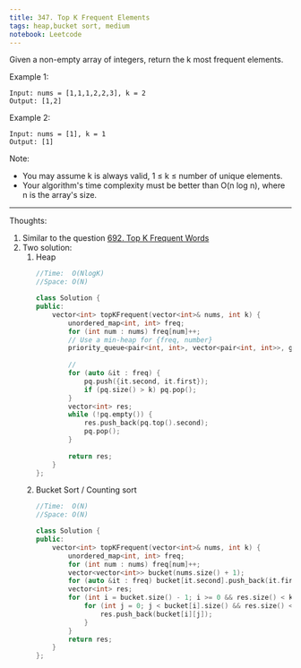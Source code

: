 ```yaml
---
title: 347. Top K Frequent Elements
tags: heap,bucket sort, medium
notebook: Leetcode
---
```


Given a non-empty array of integers, return the k most frequent elements.

Example 1:
```
Input: nums = [1,1,1,2,2,3], k = 2
Output: [1,2]
```
Example 2:
```
Input: nums = [1], k = 1
Output: [1]
```
Note:

- You may assume k is always valid, 1 ≤ k ≤ number of unique elements.
- Your algorithm's time complexity must be better than O(n log n), where n is the array's size.

----------
Thoughts:
1. Similar to the question [692. Top K Frequent Words](https://leetcode.com/problems/top-k-frequent-words/)
2. Two solution:
   1. Heap
        ```c++
        //Time:  O(NlogK)
        //Space: O(N)

        class Solution {
        public:
            vector<int> topKFrequent(vector<int>& nums, int k) {
                unordered_map<int, int> freq;
                for (int num : nums) freq[num]++;
                // Use a min-heap for {freq, number}
                priority_queue<pair<int, int>, vector<pair<int, int>>, greater<pair<int, int>>> pq;
                
                // 
                for (auto &it : freq) {
                    pq.push({it.second, it.first});
                    if (pq.size() > k) pq.pop();
                }
                vector<int> res;
                while (!pq.empty()) {
                    res.push_back(pq.top().second);
                    pq.pop();
                }
                
                return res;
            }
        };
        ```
   2. Bucket Sort / Counting sort
        ```c++
        //Time:  O(N)
        //Space: O(N)

        class Solution {
        public:
            vector<int> topKFrequent(vector<int>& nums, int k) {
                unordered_map<int, int> freq;
                for (int num : nums) freq[num]++;
                vector<vector<int>> bucket(nums.size() + 1);
                for (auto &it : freq) bucket[it.second].push_back(it.first);
                vector<int> res;
                for (int i = bucket.size() - 1; i >= 0 && res.size() < k; i--) {
                    for (int j = 0; j < bucket[i].size() && res.size() < k; j++) {
                        res.push_back(bucket[i][j]);
                    }
                }
                return res;
            }
        };
        ```